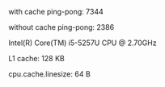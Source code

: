 with cache ping-pong: 7344

without cache ping-pong: 2386

Intel(R) Core(TM) i5-5257U CPU @ 2.70GHz

L1 cache: 128 KB

cpu.cache.linesize: 64 B
